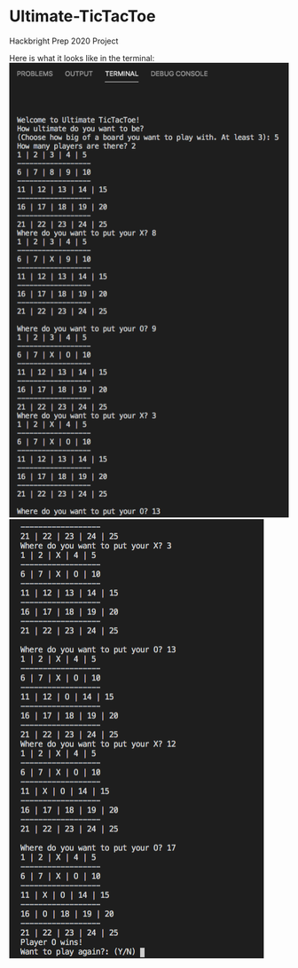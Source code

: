 # Ultimate-TicTacToe
Hackbright Prep 2020 Project

Here is what it looks like in the terminal:
![](/ttt.png?raw=true)
![](/ttt2.png?raw=true)
